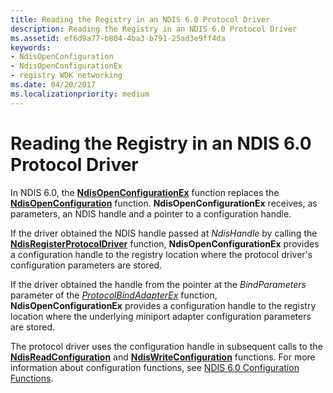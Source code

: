 ```yaml
---
title: Reading the Registry in an NDIS 6.0 Protocol Driver
description: Reading the Registry in an NDIS 6.0 Protocol Driver
ms.assetid: ef6d9a77-b804-4ba3-b791-25ad3e9ff4da
keywords:
- NdisOpenConfiguration
- NdisOpenConfigurationEx
- registry WDK networking
ms.date: 04/20/2017
ms.localizationpriority: medium
---
```


# Reading the Registry in an NDIS 6.0 Protocol Driver





In NDIS 6.0, the [**NdisOpenConfigurationEx**](https://msdn.microsoft.com/library/windows/hardware/ff563717) function replaces the [**NdisOpenConfiguration**](https://msdn.microsoft.com/library/windows/hardware/ff553676) function. **NdisOpenConfigurationEx** receives, as parameters, an NDIS handle and a pointer to a configuration handle.

If the driver obtained the NDIS handle passed at *NdisHandle* by calling the [**NdisRegisterProtocolDriver**](https://msdn.microsoft.com/library/windows/hardware/ff564520) function, **NdisOpenConfigurationEx** provides a configuration handle to the registry location where the protocol driver's configuration parameters are stored.

If the driver obtained the handle from the pointer at the *BindParameters* parameter of the [*ProtocolBindAdapterEx*](https://msdn.microsoft.com/library/windows/hardware/ff570220) function, **NdisOpenConfigurationEx** provides a configuration handle to the registry location where the underlying miniport adapter configuration parameters are stored.

The protocol driver uses the configuration handle in subsequent calls to the [**NdisReadConfiguration**](https://msdn.microsoft.com/library/windows/hardware/ff564511) and [**NdisWriteConfiguration**](https://msdn.microsoft.com/library/windows/hardware/ff564659) functions. For more information about configuration functions, see [NDIS 6.0 Configuration Functions](ndis-configuration-functions.md).

 

 





